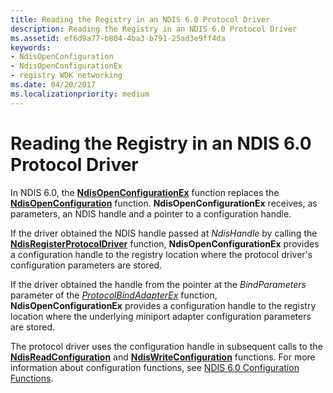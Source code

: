 ```yaml
---
title: Reading the Registry in an NDIS 6.0 Protocol Driver
description: Reading the Registry in an NDIS 6.0 Protocol Driver
ms.assetid: ef6d9a77-b804-4ba3-b791-25ad3e9ff4da
keywords:
- NdisOpenConfiguration
- NdisOpenConfigurationEx
- registry WDK networking
ms.date: 04/20/2017
ms.localizationpriority: medium
---
```


# Reading the Registry in an NDIS 6.0 Protocol Driver





In NDIS 6.0, the [**NdisOpenConfigurationEx**](https://msdn.microsoft.com/library/windows/hardware/ff563717) function replaces the [**NdisOpenConfiguration**](https://msdn.microsoft.com/library/windows/hardware/ff553676) function. **NdisOpenConfigurationEx** receives, as parameters, an NDIS handle and a pointer to a configuration handle.

If the driver obtained the NDIS handle passed at *NdisHandle* by calling the [**NdisRegisterProtocolDriver**](https://msdn.microsoft.com/library/windows/hardware/ff564520) function, **NdisOpenConfigurationEx** provides a configuration handle to the registry location where the protocol driver's configuration parameters are stored.

If the driver obtained the handle from the pointer at the *BindParameters* parameter of the [*ProtocolBindAdapterEx*](https://msdn.microsoft.com/library/windows/hardware/ff570220) function, **NdisOpenConfigurationEx** provides a configuration handle to the registry location where the underlying miniport adapter configuration parameters are stored.

The protocol driver uses the configuration handle in subsequent calls to the [**NdisReadConfiguration**](https://msdn.microsoft.com/library/windows/hardware/ff564511) and [**NdisWriteConfiguration**](https://msdn.microsoft.com/library/windows/hardware/ff564659) functions. For more information about configuration functions, see [NDIS 6.0 Configuration Functions](ndis-configuration-functions.md).

 

 





